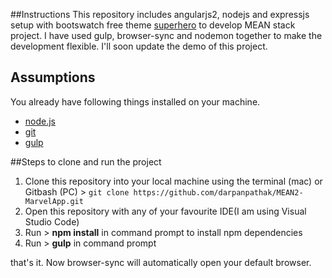 ##Instructions
This repository includes angularjs2, nodejs and expressjs setup with bootswatch free theme [superhero](http://bootswatch.com/superhero/) to develop MEAN stack project. I have used gulp, browser-sync and nodemon together to make the development flexible. I'll soon update the demo of this project. 

## Assumptions
You already have following things installed on your machine.

- [node.js](http://nodejs.org/)
- [git](http://git-scm.com/)
- [gulp](http://gulpjs.com/)
  
##Steps to clone and run the project
1. Clone this repository into your local machine using the terminal (mac) or Gitbash (PC) > `git clone https://github.com/darpanpathak/MEAN2-MarvelApp.git`
2. Open this repository with any of your favourite IDE(I am using Visual Studio Code)
3. Run > **npm install** in command prompt to install npm dependencies 
4. Run > **gulp** in command prompt 

that's it. Now browser-sync will automatically open your default browser.